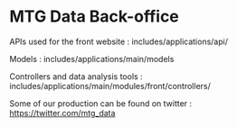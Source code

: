 MTG Data Back-office
====================

APIs used for the front website : includes/applications/api/

Models : includes/applications/main/models

Controllers and data analysis tools : includes/applications/main/modules/front/controllers/


Some of our production can be found on twitter : https://twitter.com/mtg_data
